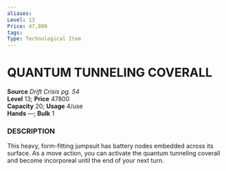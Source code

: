 ```yaml
---
aliases: 
Level: 13  
Price: 47,800
tags: 
Type: Technological Item
---
```


# QUANTUM TUNNELING COVERALL

**Source** _Drift Crisis pg. 54_  
**Level** 13; **Price** 47800  
**Capacity** 20; **Usage** 4/use  
**Hands** —; **Bulk** 1

### DESCRIPTION

This heavy, form-fitting jumpsuit has battery nodes embedded across its surface. As a move action, you can activate the quantum tunneling coverall and become incorporeal until the end of your next turn.